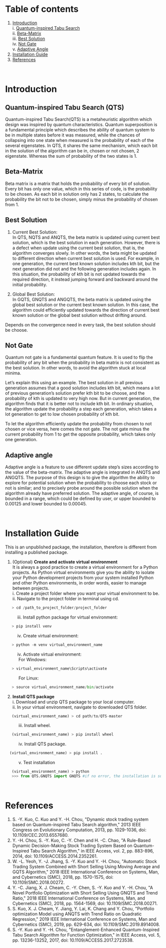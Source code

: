 # Table of contents
1. [Introduction](#introduction)
   <br>i. [Quantum-inspired Tabu Search](#quantum-inspired-tabu-search-qts) 
   <br>ii. [Beta-Matrix](#beta-matrix)
   <br>iii. [Best Solution](#best-solution)
   <br>iv. [Not Gate](#not-gate)
   <br>v. [Adaptive Angle](#adaptive-angle)
2. [Installation Guide](#installation-guide)
3. [References](#references)

<br>

# Introduction
## Quantum-inspired Tabu Search (QTS)

Quantum-inspired Tabu Search(QTS) is a metaheuristic algorithm which design was inspired by quantum characteristics. Quantum superposition is a fundamental principle which describes the ability of quantum system to be in multiple states before it was measured, while the chances of collapsing into one state when measured is the probability of each of the several eigenstates. In QTS, it shares the same mechanism, which each bit in the solution of the algorithm can be in, chosen or not chosen, 2 eigenstate. Whereas the sum of probability of the two states is 1.

## Beta-Matrix

Beta matrix is a matrix that holds the probability of every bit of solution. Every bit has only one value, which in this series of code, is the probability to be chosen. As each bit in solution only has 2 states, to calculate the probability the bit not to be chosen, simply minus the probability of chosen from 1.

## Best Solution

1. Current Best Solution: <br>
   In QTS, NQTS and ANQTS, the beta matrix is updated using current best solution, which is the best solution in each generation. However, there is a defect when update using the current best solution, that is, the algorithm converges slowly. In other words, the beta might be updated to different direction when current best solution is used. For example, in one generation, the current best known solution includes kth bit, but the next generation did not and the following generation includes again. In this situation, the probability of kth bit is not updated towards the required direction, it instead jumping forward and backward around the initial probability.
   
2. Global Best Solution: <br>
   In GQTS, GNQTS and ANGQTS, the beta matrix is updated using the global best solution or the current best known solution. In this case, the algorithm could efficiently updated towards the direction of current best known solution or the global best solution without drifting around.

Depends on the convergence need in every task, the best solution should be choose.

## Not Gate
Quantum not gate is a fundamental quantum feature. It is used to flip the probability of any bit when the probability in beta matrix is not consistent as the best solution. In other words, to avoid the algorithm stuck at local minima. 

Let’s explain this using an example. The best solution in all previous generation assumes that a good solution includes kth bit, which means a lot of previous generation’s solution prefer kth bit to be choose, and the probability of kth is updated to very high now. But in current generation, the algorithm finds that it is better not to include kth bit. In ordinary situation, the algorithm update the probability a step each generation, which takes a lot generation to get to low chosen probability of kth bit. 

To let the algorithm efficiently update the probability from chosen to not chosen or vice versa, here comes the not gate. The not gate minus the current probability from 1 to get the opposite probability, which takes only one generation.

## Adaptive angle
Adaptive angle is a feature to use different update step’s sizes according to the value of the beta-matrix. The adaptive angle is integrated in ANQTS and ANGQTS. The purpose of this design is to give the algorithm the ability to explore for potential solution when the probability to choose each stock or not is similar; and to precisely probe around the possible solution when the algorithm already have preferred solution. The adaptive angle, of course, is bounded in a range, which could be defined by user, or upper bounded to 0.00125 and lower bounded to 0.00045.

<br>

# Installation Guide
This is an unpublished package, the installation, therefore is different from installing a published package.

1. (Optional) **Create and activate virtual environment** <br>
It is always a good practice to create a virtual environment for a Python projects. As Python virtual environments give you the ability to isolate your Python development projects from your system installed Python and other Python environments, in order words, easier to manage between projects.  <br>
i. Create a project folder where you want your virtual environment to be. <br>
ii. Navigate to the project folder in terminal using cd.
```python
   > cd /path_to_project_folder/project_folder
```
&nbsp;&nbsp;&nbsp;&nbsp;&nbsp;&nbsp;&nbsp;&nbsp;&nbsp;&nbsp;iii. Install python package for virtual environment: <br>
 ```python
    > pip install venv
```
&nbsp;&nbsp;&nbsp;&nbsp;&nbsp;&nbsp;&nbsp;&nbsp;&nbsp;&nbsp;iv. Create virtual environment: <br>
```python
   > python -m venv virtual_environment_name
```
&nbsp;&nbsp;&nbsp;&nbsp;&nbsp;&nbsp;&nbsp;&nbsp;&nbsp;&nbsp;iv. Activate virtual environment:<br>
&nbsp;&nbsp;&nbsp;&nbsp;&nbsp;&nbsp;&nbsp;&nbsp;&nbsp;&nbsp; For Windows:
```python
   > virtual_environment_name\Scripts\activate
```
&nbsp;&nbsp;&nbsp;&nbsp;&nbsp;&nbsp;&nbsp;&nbsp;&nbsp;&nbsp; For Linux:
```python
   > source virtual_environment_name/bin/activate
```
2. **Install QTS package** <br>
i. Download and unzip QTS package to your local computer. <br>
ii. In your virtual environment, navigate to downloaded QTS folder.
```python
   (virtual_environment_name) > cd path/to/QTS-master
```
&nbsp;&nbsp;&nbsp;&nbsp;&nbsp;&nbsp;&nbsp;&nbsp;&nbsp;&nbsp; iii. Install wheel.
```python
   (virtual_environment_name) > pip install wheel
```
&nbsp;&nbsp;&nbsp;&nbsp;&nbsp;&nbsp;&nbsp;&nbsp;&nbsp;&nbsp; iv. Install QTS package.
```python
  (virtual_environment_name) > pip install .
```
&nbsp;&nbsp;&nbsp;&nbsp;&nbsp;&nbsp;&nbsp;&nbsp;&nbsp;&nbsp; v. Test installation
```python
   (virtual_environment_name) > python
   >>> from QTS.GNQTS import GNQTS #if no error, the installation is successful
```
<br>

# References
1. S. -Y. Kuo, C. Kuo and Y. -H. Chou, "Dynamic stock trading system based on Quantum-inspired Tabu Search algorithm," 2013 IEEE Congress on Evolutionary Computation, 2013, pp. 1029-1036, doi: 10.1109/CEC.2013.6557680.
2. Y. -H. Chou, S. -Y. Kuo, C. -Y. Chen and H. -C. Chao, "A Rule-Based Dynamic Decision-Making Stock Trading System Based on Quantum-Inspired Tabu Search Algorithm," in IEEE Access, vol. 2, pp. 883-896, 2014, doi: 10.1109/ACCESS.2014.2352261.
3. W. -L. Yeoh, Y. -J. Jhang, S. -Y. Kuo and Y. -H. Chou, "Automatic Stock Trading System Combined with Short Selling Using Moving Average and GQTS Algorithm," 2018 IEEE International Conference on Systems, Man, and Cybernetics (SMC), 2018, pp. 1570-1575, doi: 10.1109/SMC.2018.00272.
4. Y. -C. Jiang, X. J. Cheam, C. -Y. Chen, S. -Y. Kuo and Y. -H. Chou, "A Novel Portfolio Optimization with Short Selling Using GNQTS and Trend Ratio," 2018 IEEE International Conference on Systems, Man, and Cybernetics (SMC), 2018, pp. 1564-1569, doi: 10.1109/SMC.2018.00271.
5. S. Kuo, X. J. Cheam, Y. Jiang, Y. Lai, K. Chang and Y. Chou, "Portfolio optimization Model using ANQTS with Trend Ratio on Quadratic Regression," 2019 IEEE International Conference on Systems, Man and Cybernetics (SMC), 2019, pp. 629-634, doi: 10.1109/SMC.2019.8914008.
6. S. -Y. Kuo and Y. -H. Chou, "Entanglement-Enhanced Quantum-Inspired Tabu Search Algorithm for Function Optimization," in IEEE Access, vol. 5, pp. 13236-13252, 2017, doi: 10.1109/ACCESS.2017.2723538.